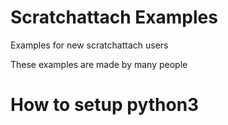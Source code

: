 # Scratchattach Examples
Examples for new scratchattach users

These examples are made by many people

# How to setup python3
